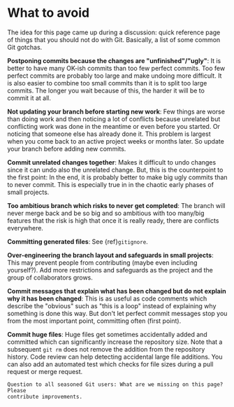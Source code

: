 # What to avoid

The idea for this page came up during a discussion: quick reference page of
things that you should not do with Git. Basically, a list of some common Git
gotchas.

**Postponing commits because the changes are "unfinished"/"ugly"**: It is
better to have many OK-ish commits than too few perfect commits.  Too few
perfect commits are probably too large and make undoing more difficult.  It is
also easier to combine too small commits than it is to split too large commits.
The longer you wait because of this, the harder it will be to
commit it at all.

**Not updating your branch before starting new work**: Few things are worse
than doing work and then noticing a lot of conflicts because
unrelated but conflicting work was done in the meantime or even before you started.  Or noticing that someone
else has already done it.  This problem is largest when you come back
to an active project weeks or months later.
So update your branch before adding new commits.

**Commit unrelated changes together**: Makes it difficult to undo changes since
it can undo also the unrelated change.
But, this is the counterpoint to the first point: In the end, it is probably better to make big
ugly commits than to never commit.  This is especially true in in the chaotic early
phases of small projects.

**Too ambitious branch which risks to never get completed**: The branch will
never merge back and be so big and so ambitious with too many/big features that
the risk is high that once it is really ready, there are conflicts everywhere.

**Committing generated files**: See {ref}`gitignore`.

**Over-engineering the branch layout and safeguards in small projects**: This
may prevent people from contributing (maybe even including yourself?). Add more restrictions and safeguards as
the project and the group of collaborators grows.

**Commit messages that explain what has been changed but do not explain why it has been
changed**: This is as useful as code comments which describe the "obvious" such
as "this is a loop" instead of explaining why something is done this way.
But don't let perfect commit messages stop you from the most important point, committing often (first point).

**Commit huge files**: Huge files get sometimes accidentally added and
committed which can significantly increase the repository size. Note that a
subsequent `git rm` does not remove the addition from the repository history.
Code review can help detecting accidental large file additions.
You can also add an automated test which checks for file sizes during a pull request or merge request.

```{discussion}
Question to all seasoned Git users: What are we missing on this page? Please
contribute improvements.
```

